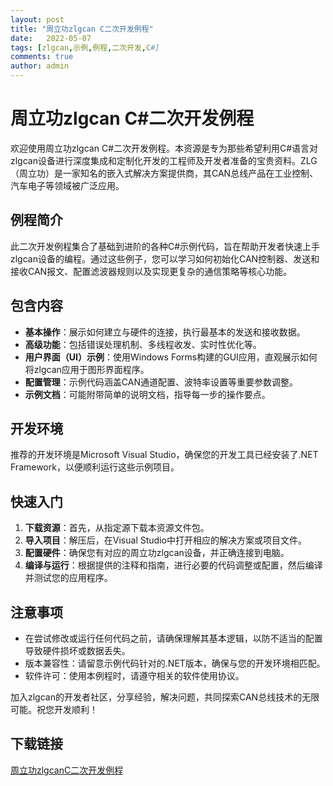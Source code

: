 ```yaml
---
layout: post
title: "周立功zlgcan C二次开发例程"
date:   2022-05-07
tags: [zlgcan,示例,例程,二次开发,C#]
comments: true
author: admin
---
```

# 周立功zlgcan C#二次开发例程

欢迎使用周立功zlgcan C#二次开发例程。本资源是专为那些希望利用C#语言对zlgcan设备进行深度集成和定制化开发的工程师及开发者准备的宝贵资料。ZLG（周立功）是一家知名的嵌入式解决方案提供商，其CAN总线产品在工业控制、汽车电子等领域被广泛应用。

## 例程简介

此二次开发例程集合了基础到进阶的各种C#示例代码，旨在帮助开发者快速上手zlgcan设备的编程。通过这些例子，您可以学习如何初始化CAN控制器、发送和接收CAN报文、配置滤波器规则以及实现更复杂的通信策略等核心功能。

## 包含内容

- **基本操作**：展示如何建立与硬件的连接，执行最基本的发送和接收数据。
- **高级功能**：包括错误处理机制、多线程收发、实时性优化等。
- **用户界面（UI）示例**：使用Windows Forms构建的GUI应用，直观展示如何将zlgcan应用于图形界面程序。
- **配置管理**：示例代码涵盖CAN通道配置、波特率设置等重要参数调整。
- **示例文档**：可能附带简单的说明文档，指导每一步的操作要点。

## 开发环境

推荐的开发环境是Microsoft Visual Studio，确保您的开发工具已经安装了.NET Framework，以便顺利运行这些示例项目。

## 快速入门

1. **下载资源**：首先，从指定源下载本资源文件包。
2. **导入项目**：解压后，在Visual Studio中打开相应的解决方案或项目文件。
3. **配置硬件**：确保您有对应的周立功zlgcan设备，并正确连接到电脑。
4. **编译与运行**：根据提供的注释和指南，进行必要的代码调整或配置，然后编译并测试您的应用程序。

## 注意事项

- 在尝试修改或运行任何代码之前，请确保理解其基本逻辑，以防不适当的配置导致硬件损坏或数据丢失。
- 版本兼容性：请留意示例代码针对的.NET版本，确保与您的开发环境相匹配。
- 软件许可：使用本例程时，请遵守相关的软件使用协议。

加入zlgcan的开发者社区，分享经验，解决问题，共同探索CAN总线技术的无限可能。祝您开发顺利！

## 下载链接

[周立功zlgcanC二次开发例程](https://pan.quark.cn/s/02d3f73715f5)